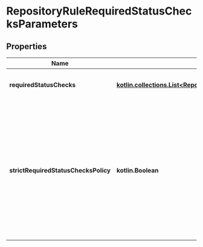 
# RepositoryRuleRequiredStatusChecksParameters

## Properties
Name | Type | Description | Notes
------------ | ------------- | ------------- | -------------
**requiredStatusChecks** | [**kotlin.collections.List&lt;RepositoryRuleParamsStatusCheckConfiguration&gt;**](RepositoryRuleParamsStatusCheckConfiguration.md) | Status checks that are required. | 
**strictRequiredStatusChecksPolicy** | **kotlin.Boolean** | Whether pull requests targeting a matching branch must be tested with the latest code. This setting will not take effect unless at least one status check is enabled. | 




